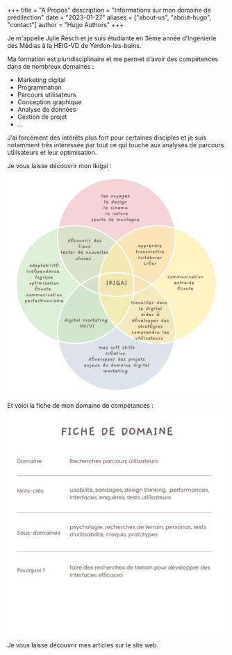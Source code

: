 +++
title = "A Propos"
description = "Informations sur mon domaine de prédilection"
date = "2023-01-27"
aliases = ["about-us", "about-hugo", "contact"]
author = "Hugo Authors"
+++

Je m'appelle Julie Resch et je suis étudiante en 3ème année d'Ingénierie des Médias à la HEIG-VD de Yerdon-les-bains.

Ma formation est pluridisciplinaire et me permet d’avoir des compétences dans de nombreux domaines : 

* Marketing digital 
* Programmation
* Parcours utilisateurs 
* Conception graphique 
* Analyse de données 
* Gestion de projet
* …

J’ai forcément des intérêts plus fort pour certaines disciples et je suis notamment très intéressée par tout ce qui touche aux analyses de parcours utilisateurs et leur optimisation. 

Je vous laisse découvrir mon Ikigai : 

<img src="Ikigai.png">

Et voici la fiche de mon domaine de compétances :

<img src="Fichedomaine.png">

Je vous laisse découvrir mes articles sur le site web. 